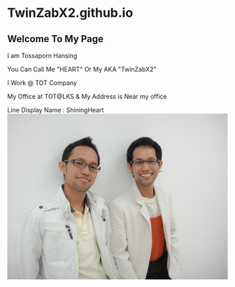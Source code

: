 # TwinZabX2.github.io
## Welcome To My Page

I am Tossaporn   Hansing

You Can Call Me "HEART" Or My AKA  "TwinZabX2"

I Work @ TOT Company


My Office at TOT@LKS & My Address is Near my office

Line Display Name : ShiningHeart
![This My](Twinx.jpg)

